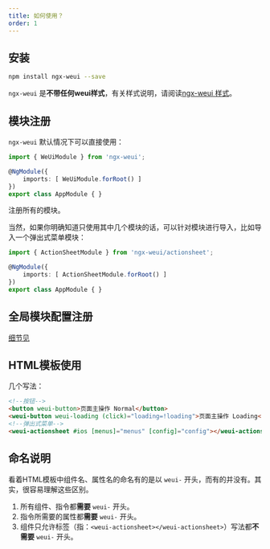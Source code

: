 ```yaml
---
title: 如何使用？
order: 1
---
```


## 安装

```bash
npm install ngx-weui --save
```

`ngx-weui` 是**不带任何weui样式**，有关样式说明，请阅读[ngx-weui 样式](https://cipchk.github.io/ngx-weui/#/docs/style)。

## 模块注册

`ngx-weui` 默认情况下可以直接使用：

```typescript
import { WeUiModule } from 'ngx-weui';

@NgModule({
    imports: [ WeUiModule.forRoot() ]
})
export class AppModule { }
```

注册所有的模块。

当然，如果你明确知道只使用其中几个模块的话，可以针对模块进行导入，比如导入一个弹出式菜单模块：

```typescript
import { ActionSheetModule } from 'ngx-weui/actionsheet';

@NgModule({
    imports: [ ActionSheetModule.forRoot() ]
})
export class AppModule { }
```

## 全局模块配置注册

[细节见](/docs/config)

## HTML模板使用

几个写法：

```html
<!--按钮-->
<button weui-button>页面主操作 Normal</button>
<weui-button weui-loading (click)="loading=!loading">页面主操作 Loading</weui-button>
<!--弹出式菜单-->
<weui-actionsheet #ios [menus]="menus" [config]="config"></weui-actionsheet>
```

## 命名说明

看着HTML模板中组件名、属性名的命名有的是以 `weui-` 开头，而有的并没有。其实，很容易理解这些区别。

1. 所有组件、指令都**需要** `weui-` 开头。
2. 指令所需要的属性都**需要** `weui-` 开头。
3. 组件只允许标签（指：`<weui-actionsheet></weui-actionsheet>`）写法都**不需要** `weui-` 开头。
